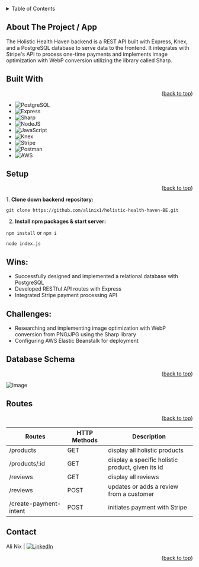 <a name="readme-top"></a>

<!-- PROJECT LOGO -->

  <!-- HEADER -->

<!-- TABLE OF CONTENTS -->
<details>
  <summary>Table of Contents</summary>
  <ol>
    <li>
      <a href="#about-the-project">About The Project</a>
      <ul>
        <li><a href="#built-with">Built With</a></li>
      </ul>
    </li>
    <li><a href="#setup">Installation</a></li>
    <li><a href="#successes">Wins and Challenges</a></li>
    <li><a href="#database">Database Schema</a></li>
    <li><a href="#routes">Routes</a></li>
    <li><a href="#contact">Contact</a></li>
  </ol>
</details>
</div>

<!-- ABOUT THE PROJECT -->

## About The Project / App

The Holistic Health Haven backend is a REST API built with Express, Knex, and a PostgreSQL database to serve data to the frontend. It integrates with Stripe's API to process one-time payments and implements image optimization with WebP conversion utilizing the library called Sharp.

## Built With

<p align="right">(<a href="#readme-top">back to top</a>)</p>

- ![PostgreSQL][PostgreSQL-shield]
- ![Express][Express-shield]
- ![Sharp][Sharp-shield]
- ![NodeJS][NodeJS-shield]
- ![JavaScript][JavaScript-shield]
- ![Knex][Knex-shield]
- ![Stripe][Stripe-shield]
- ![Postman][Postman-shield]
- ![AWS][AWS-shield]

<!-- SETUP -->

## Setup

<p align="right">(<a href="#readme-top">back to top</a>)</p>
1. <strong>Clone down backend repository:</strong>

```
git clone https://github.com/alinix1/holistic-health-haven-BE.git
```

2. <strong>Install npm packages & start server:</strong>

`npm install` or `npm i`

`node index.js`

<!-- SUCCESSES -->

## Wins:

- Successfully designed and implemented a relational database with PostgreSQL
- Developed RESTful API routes with Express
- Integrated Stripe payment processing API

## Challenges:

- Researching and implementing image optimization with WebP conversion from PNG/JPG using the Sharp library
- Configuring AWS Elastic Beanstalk for deployment

<!-- DATABASE -->

## Database Schema

<p align="right">(<a href="#readme-top">back to top</a>)</p>

![Image](https://github.com/user-attachments/assets/b929fdc3-cfe8-49b0-84a3-7fd366fec89e)

<!-- ROUTES -->

## Routes

<p align="right">(<a href="#readme-top">back to top</a>)</p>

| Routes                 | HTTP Methods | Description                                       |
| ---------------------- | ------------ | ------------------------------------------------- |
| /products              | GET          | display all holistic products                     |
| /products/:id          | GET          | display a specific holistic product, given its id |
| /reviews               | GET          | display all reviews                               |
| /reviews               | POST         | updates or adds a review from a customer          |
| /create-payment-intent | POST         | initiates payment with Stripe                     |

<!-- CONTACT -->

## Contact

Ali Nix | [![LinkedIn][linkedin-shield]][linkedin-url1]

<p align="right">(<a href="#readme-top">back to top</a>)</p>

<!-- MARKDOWN LINKS & IMAGES -->

[linkedin-shield]: https://img.shields.io/badge/-LinkedIn-black.svg?style=for-the-badge&logo=linkedin&colorB=555
[linkedin-url1]: https://www.linkedin.com/in/ali-nix-38b9b9126/
[PostgreSQL-shield]: https://img.shields.io/badge/PostgreSQL-4169E1.svg?style=for-the-badge&logo=PostgreSQL&logoColor=white
[Express-shield]: https://img.shields.io/badge/Express-000000.svg?style=for-the-badge&logo=Express&logoColor=white
[Sharp-shield]: https://img.shields.io/badge/sharp-99CC00.svg?style=for-the-badge&logo=sharp&logoColor=white
[NodeJS-shield]: https://img.shields.io/badge/Node.js-5FA04E.svg?style=for-the-badge&logo=nodedotjs&logoColor=white
[JavaScript-shield]: https://img.shields.io/badge/JavaScript-F7DF1E.svg?style=for-the-badge&logo=JavaScript&logoColor=black
[Knex-shield]: https://img.shields.io/badge/Knex.js-D26B38.svg?style=for-the-badge&logo=knexdotjs&logoColor=white
[Stripe-shield]: https://img.shields.io/badge/Stripe-635BFF.svg?style=for-the-badge&logo=Stripe&logoColor=white
[Postman-shield]: https://img.shields.io/badge/Postman-FF6C37?style=for-the-badge&logo=Postman&logoColor=white
[AWS-shield]: https://img.shields.io/badge/Amazon_AWS-FF9900?style=for-the-badge&logo=amazonaws&logoColor=white
